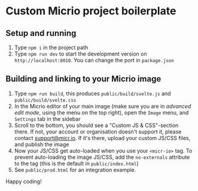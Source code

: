 # Custom Micrio project boilerplate

## Setup and running

1. Type `npm i` in the project path
2. Type `npm run dev` to start the development version on `http://localhost:8010`. You can change the port in `package.json`

## Building and linking to your Micrio image
1. Type `npm run build`, this produces `public/build/svelte.js` and `public/build/svelte.css`
2. In the Micrio editor of your main image (make sure you are in *advanced edit mode*, using the menu on the top right), open the `Image` menu, and `Settings` tab in the sidebar
3. Scroll to the bottom, you should see a "Custom JS & CSS"-section there. If not, your account or organisation doesn't support it, please contact support@micr.io. If it's there, upload your custom JS/CSS files, and publish the image
4. Now your JS/CSS get auto-loaded when you use your `<micr-io>` tag. To prevent auto-loading the image JS/CSS, add the `no-externals` attribute to the tag (this is the default in `public/index.html`)
5. See `public/prod.html` for an integration example.

Happy coding!
